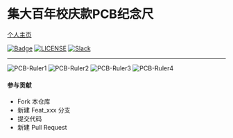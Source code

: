 # 集大百年校庆款PCB纪念尺


[个人主页](https://zengwangfa.top/)


[![Badge](https://img.shields.io/badge/link-996.icu-%23FF4D5B.svg)](https://996.icu/#/en_US)
[![LICENSE](https://img.shields.io/badge/license-Anti%20996-blue.svg)](https://github.com/996icu/996.ICU/blob/master/LICENSE)
[![Slack](https://img.shields.io/badge/slack-996icu-green.svg)](https://join.slack.com/t/996icu/shared_invite/enQtNTg4MjA3MzA1MzgxLWQyYzM5M2IyZmIyMTVjMzU5NTE5MGI5Y2Y2YjgwMmJiMWMxMWMzNGU3NDJmOTdhNmRlYjJlNjk5ZWZhNWIwZGM)

---

![PCB-Ruler1](/assets/photos/集美大学/PCB_Ruler1.jpg)
![PCB-Ruler2](/assets/photos/集美大学/PCB_Ruler2.jpg)
![PCB-Ruler3](/assets/photos/集美大学/PCB_Ruler3.jpg)
![PCB-Ruler4](/assets/photos/集美大学/PCB_Ruler4.jpg)


#### 参与贡献

- Fork 本仓库
- 新建 Feat_xxx 分支
- 提交代码
- 新建 Pull Request



